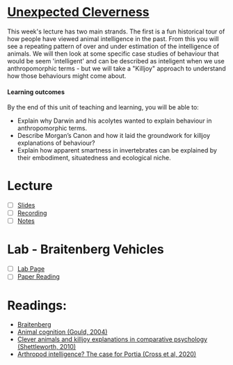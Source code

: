 # [Unexpected Cleverness](https://canvas.sussex.ac.uk/courses/34991/pages/week-2-unexpected-cleverness?module_item_id=1509126)
This week's lecture has two main strands. The first is a fun historical tour of how people have viewed animal intelligence in the past. From this you will see a repeating pattern of over and under estimation of the intelligence of animals. We will then look at some specific case studies of behaviour that would be seem 'intelligent' and can be described as inteligent when we use anthropomorphic terms - but we will take a "Killjoy" approach to understand how those behaviours might come about.

#### Learning outcomes
By the end of this unit of teaching and learning, you will be able to:
- Explain why Darwin and his acolytes wanted to explain behaviour in anthropomorphic terms.
- Describe Morgan’s Canon and how it laid the groundwork for killjoy explanations of behaviour?
- Explain how apparent smartness in invertebrates can be explained by their embodiment, situatedness and ecological niche.

# Lecture 
- [ ] [Slides](https://github.com/LukeBirkett/study-planner/blob/main/826G5_Intelligence_in_Animals_and_Machines/weeks/week_2/files/IAM%20Lecture%202%20Unexpected%20Cleverness%202025-1.pdf)
- [ ] [Recording]()
- [ ] [Notes](https://github.com/LukeBirkett/study-planner/blob/main/826G5_Intelligence_in_Animals_and_Machines/weeks/week_2/files/lecture_notes.md)

# Lab - Braitenberg Vehicles
- [ ] [Lab Page](https://canvas.sussex.ac.uk/courses/34991/pages/lab-1-simulating-braitenbergs-vehicles?module_item_id=1509136)
- [ ] [Paper Reading]()

# Readings:
- [Braitenberg]()
- [Animal cognition (Gould, 2004)](https://readinglists.sussex.ac.uk/leganto/public/44SUS_INST/citation/23770971080002461?auth=SAML)
- [Clever animals and killjoy explanations in comparative psychology (Shettleworth, 2010)](https://readinglists.sussex.ac.uk/leganto/public/44SUS_INST/citation/23770971090002461?auth=SAML)
- [Arthropod intelligence? The case for Portia (Cross et al, 2020)](https://readinglists.sussex.ac.uk/leganto/public/44SUS_INST/citation/23770971100002461?auth=SAML)
